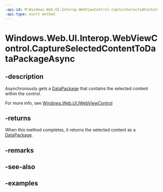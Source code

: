 ```yaml
---
-api-id: M:Windows.Web.UI.Interop.WebViewControl.CaptureSelectedContentToDataPackageAsync
-api-type: winrt method
---
```


<!-- Method syntax.
public IAsyncOperation<DataPackage> WebViewControl.CaptureSelectedContentToDataPackageAsync()
-->

# Windows.Web.UI.Interop.WebViewControl.CaptureSelectedContentToDataPackageAsync

## -description
Asynchronously gets a [DataPackage](../windows.applicationmodel.datatransfer/datapackage.md) that contains the selected content within the control.

For more info, see [Windows.Web.UI.IWebViewControl](../windows.web.ui/iwebviewcontrol.md)

## -returns
When this method completes, it returns the selected content as a [DataPackage](../windows.applicationmodel.datatransfer/datapackage.md).

## -remarks

## -see-also

## -examples

